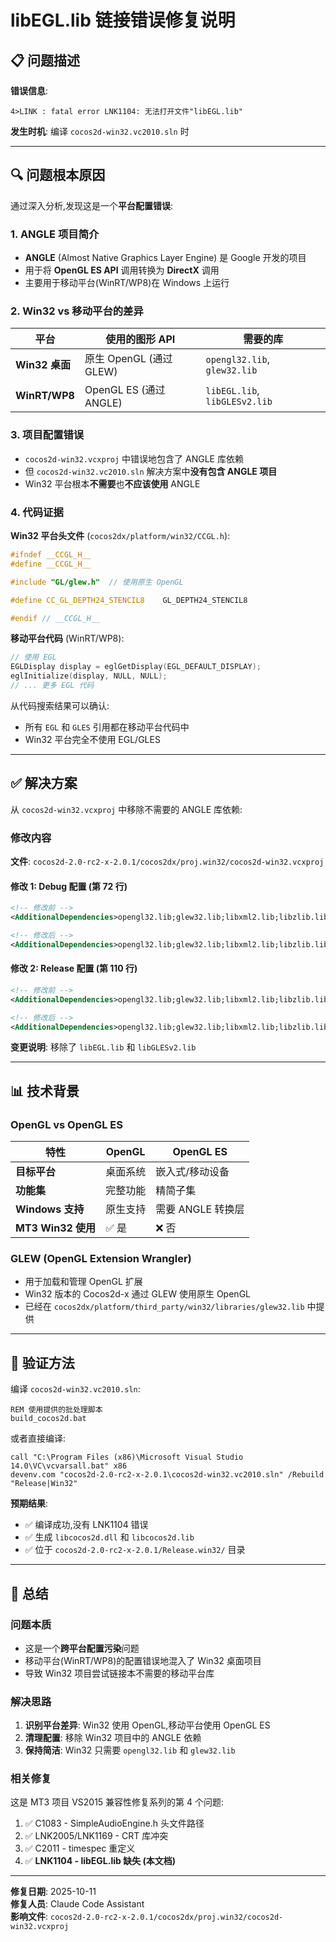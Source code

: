 # libEGL.lib 链接错误修复说明

## 📋 问题描述

**错误信息**:
```
4>LINK : fatal error LNK1104: 无法打开文件"libEGL.lib"
```

**发生时机**: 编译 `cocos2d-win32.vc2010.sln` 时

---

## 🔍 问题根本原因

通过深入分析,发现这是一个**平台配置错误**:

### 1. ANGLE 项目简介

- **ANGLE** (Almost Native Graphics Layer Engine) 是 Google 开发的项目
- 用于将 **OpenGL ES API** 调用转换为 **DirectX** 调用
- 主要用于移动平台(WinRT/WP8)在 Windows 上运行

### 2. Win32 vs 移动平台的差异

| 平台 | 使用的图形 API | 需要的库 |
|------|----------------|----------|
| **Win32 桌面** | 原生 OpenGL (通过 GLEW) | `opengl32.lib`, `glew32.lib` |
| **WinRT/WP8** | OpenGL ES (通过 ANGLE) | `libEGL.lib`, `libGLESv2.lib` |

### 3. 项目配置错误

- `cocos2d-win32.vcxproj` 中错误地包含了 ANGLE 库依赖
- 但 `cocos2d-win32.vc2010.sln` 解决方案中**没有包含 ANGLE 项目**
- Win32 平台根本**不需要**也**不应该使用** ANGLE

### 4. 代码证据

**Win32 平台头文件** (`cocos2dx/platform/win32/CCGL.h`):
```cpp
#ifndef __CCGL_H__
#define __CCGL_H__

#include "GL/glew.h"  // 使用原生 OpenGL

#define CC_GL_DEPTH24_STENCIL8    GL_DEPTH24_STENCIL8

#endif // __CCGL_H__
```

**移动平台代码** (WinRT/WP8):
```cpp
// 使用 EGL
EGLDisplay display = eglGetDisplay(EGL_DEFAULT_DISPLAY);
eglInitialize(display, NULL, NULL);
// ... 更多 EGL 代码
```

从代码搜索结果可以确认:
- 所有 `EGL` 和 `GLES` 引用都在移动平台代码中
- Win32 平台完全不使用 EGL/GLES

---

## ✅ 解决方案

从 `cocos2d-win32.vcxproj` 中移除不需要的 ANGLE 库依赖:

### 修改内容

**文件**: `cocos2d-2.0-rc2-x-2.0.1/cocos2dx/proj.win32/cocos2d-win32.vcxproj`

#### 修改 1: Debug 配置 (第 72 行)

```xml
<!-- 修改前 -->
<AdditionalDependencies>opengl32.lib;glew32.lib;libxml2.lib;libzlib.lib;libjpeg.lib;winmm.lib;libpng.lib;libtiff.lib;libiconv.lib;pthreadVCE2.lib;libwebp.lib;libEGL.lib;libGLESv2.lib;libBox2D.lib;%(AdditionalDependencies)</AdditionalDependencies>

<!-- 修改后 -->
<AdditionalDependencies>opengl32.lib;glew32.lib;libxml2.lib;libzlib.lib;libjpeg.lib;winmm.lib;libpng.lib;libtiff.lib;libiconv.lib;pthreadVCE2.lib;libwebp.lib;libBox2D.lib;%(AdditionalDependencies)</AdditionalDependencies>
```

#### 修改 2: Release 配置 (第 110 行)

```xml
<!-- 修改前 -->
<AdditionalDependencies>opengl32.lib;glew32.lib;libxml2.lib;libzlib.lib;libjpeg.lib;winmm.lib;libtiff.lib;libpng.lib;libiconv.lib;pthreadVCE2.lib;libEGL.lib;libGLESv2.lib;libBox2D.lib;libwebp.lib;%(AdditionalDependencies)</AdditionalDependencies>

<!-- 修改后 -->
<AdditionalDependencies>opengl32.lib;glew32.lib;libxml2.lib;libzlib.lib;libjpeg.lib;winmm.lib;libtiff.lib;libpng.lib;libiconv.lib;pthreadVCE2.lib;libBox2D.lib;libwebp.lib;%(AdditionalDependencies)</AdditionalDependencies>
```

**变更说明**: 移除了 `libEGL.lib` 和 `libGLESv2.lib`

---

## 📊 技术背景

### OpenGL vs OpenGL ES

| 特性 | OpenGL | OpenGL ES |
|------|--------|-----------|
| **目标平台** | 桌面系统 | 嵌入式/移动设备 |
| **功能集** | 完整功能 | 精简子集 |
| **Windows 支持** | 原生支持 | 需要 ANGLE 转换层 |
| **MT3 Win32 使用** | ✅ 是 | ❌ 否 |

### GLEW (OpenGL Extension Wrangler)

- 用于加载和管理 OpenGL 扩展
- Win32 版本的 Cocos2d-x 通过 GLEW 使用原生 OpenGL
- 已经在 `cocos2dx/platform/third_party/win32/libraries/glew32.lib` 中提供

---

## 🧪 验证方法

编译 `cocos2d-win32.vc2010.sln`:

```batch
REM 使用提供的批处理脚本
build_cocos2d.bat
```

或者直接编译:

```batch
call "C:\Program Files (x86)\Microsoft Visual Studio 14.0\VC\vcvarsall.bat" x86
devenv.com "cocos2d-2.0-rc2-x-2.0.1\cocos2d-win32.vc2010.sln" /Rebuild "Release|Win32"
```

**预期结果**: 
- ✅ 编译成功,没有 LNK1104 错误
- ✅ 生成 `libcocos2d.dll` 和 `libcocos2d.lib`
- ✅ 位于 `cocos2d-2.0-rc2-x-2.0.1/Release.win32/` 目录

---

## 📝 总结

### 问题本质

- 这是一个**跨平台配置污染**问题
- 移动平台(WinRT/WP8)的配置错误地混入了 Win32 桌面项目
- 导致 Win32 项目尝试链接本不需要的移动平台库

### 解决思路

1. **识别平台差异**: Win32 使用 OpenGL,移动平台使用 OpenGL ES
2. **清理配置**: 移除 Win32 项目中的 ANGLE 依赖
3. **保持简洁**: Win32 只需要 `opengl32.lib` 和 `glew32.lib`

### 相关修复

这是 MT3 项目 VS2015 兼容性修复系列的第 4 个问题:

1. ✅ C1083 - SimpleAudioEngine.h 头文件路径
2. ✅ LNK2005/LNK1169 - CRT 库冲突
3. ✅ C2011 - timespec 重定义
4. ✅ **LNK1104 - libEGL.lib 缺失 (本文档)**

---

**修复日期**: 2025-10-11  
**修复人员**: Claude Code Assistant  
**影响文件**: `cocos2d-2.0-rc2-x-2.0.1/cocos2dx/proj.win32/cocos2d-win32.vcxproj`